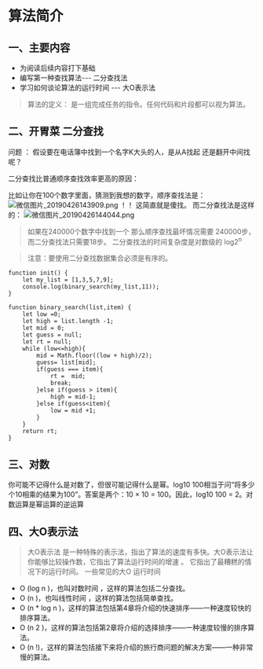 # 算法简介
## 一、主要内容
- 为阅读后续内容打下基础
- 编写第一种查找算法--- 二分查找法
- 学习如何谈论算法的运行时间 --- 大O表示法

> 算法的定义： 是一组完成任务的指令。任何代码和片段都可以视为算法。

## 二、开胃菜 二分查找

问题 ： 假设要在电话簿中找到一个名字K大头的人，是从A找起 还是翻开中间找呢？

二分查找比普通顺序查找效率更高的原因：

比如让你在100个数字里面，猜测到我想的数字，顺序查找法是：
![微信图片_20190426143909.png](https://upload-images.jianshu.io/upload_images/10319049-4ccb4986dee13186.png?imageMogr2/auto-orient/strip%7CimageView2/2/w/1240)
！！ 这简直就是傻找。
而二分查找法是这样的：
![微信图片_20190426144044.png](https://upload-images.jianshu.io/upload_images/10319049-104acf5ab13a67f0.png?imageMogr2/auto-orient/strip%7CimageView2/2/w/1240)
> 如果在240000个数字中找到一个 那么顺序查找最坏情况需要 240000步，而二分查找法只需要18步。
二分查找法的时间复杂度是对数级的 log2<sup>n</sup>

>注意：要使用二分查找数据集合必须是有序的。
```JS
function init() {
    let my_list = [1,3,5,7,9];
    console.log(binary_search(my_list,11));
}

function binary_search(list,item) {
    let low =0;
    let high = list.length -1;
    let mid = 0;
    let guess = null;
    let rt = null;
    while (low<=high){
        mid = Math.floor((low + high)/2);
        guess= list[mid];
        if(guess === item){
            rt =  mid;
            break;
        }else if(guess > item){
            high = mid-1;
        }else if(guess<item){
            low = mid +1;
        }
    }
    return rt;
}
```

## 三、对数
你可能不记得什么是对数了，但很可能记得什么是幂。log10 100相当于问“将多少个10相乘的结果为100”。答案是两个：10 × 10 = 100。因此，log10 100 = 2。对数运算是幂运算的逆运算

## 四、大O表示法
 > 大O表示法 是一种特殊的表示法，指出了算法的速度有多快。大O表示法让你能够比较操作数，它指出了算法运行时间的增速 。 它指出了最糟糕的情况下的运行时间。
 一些常见的大O 运行时间
- O (log n )，也叫对数时间 ，这样的算法包括二分查找。
- O (n )，也叫线性时间 ，这样的算法包括简单查找。
- O (n * log n )，这样的算法包括第4章将介绍的快速排序——一种速度较快的排序算法。
- O (n 2 )，这样的算法包括第2章将介绍的选择排序——一种速度较慢的排序算法。
- O (n !)，这样的算法包括接下来将介绍的旅行商问题的解决方案——一种非常慢的算法。
